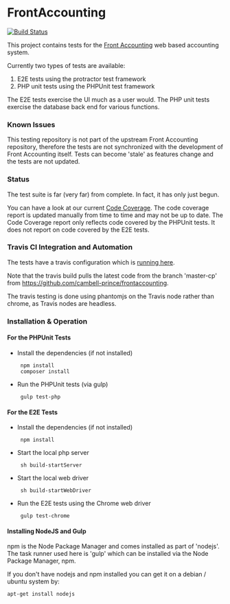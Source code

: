 # FrontAccounting

[![Build Status](https://travis-ci.org/cambell-prince/frontaccounting-wrapper.svg?branch=master)](https://travis-ci.org/cambell-prince/frontaccounting-wrapper)

This project contains tests for the [Front Accounting](http://frontaccounting.com) web based accounting system.

Currently two types of tests are available:

1. E2E tests using the protractor test framework
2. PHP unit tests using the PHPUnit test framework

The E2E tests exercise the UI much as a user would.
The PHP unit tests exercise the database back end for various functions.

### Known Issues
This testing repository is not part of the upstream Front Accounting repository, therefore the tests are not synchronized with the development of Front Accounting itself.  Tests can become 'stale' as features change and the tests are not updated.


### Status
The test suite is far (very far) from complete. In fact, it has only just begun.

You can have a look at our current [Code Coverage](https://rawgit.com/wiki/cambell-prince/frontaccounting-wrapper/code_coverage/index.html).  The code coverage report is updated manually from time to time and may not be up to date.  The Code Coverage report only reflects code covered by the PHPUnit tests.  It does not report on code covered by the E2E tests.

### Travis CI Integration and Automation

The tests have a travis configuration which is [running here](https://travis-ci.org/cambell-prince/frontaccounting-wrapper).

Note that the travis build pulls the latest code from the branch 'master-cp' from https://github.com/cambell-prince/frontaccounting.

The travis testing is done using phantomjs on the Travis node rather than chrome, as Travis nodes are headless.

### Installation & Operation

#### For the PHPUnit Tests

 * Install the dependencies (if not installed)

		npm install
		composer install

 * Run the PHPUnit tests (via gulp)

		gulp test-php
    
#### For the E2E Tests

 * Install the dependencies (if not installed)

		npm install

 * Start the local php server

		sh build-startServer

 * Start the local web driver

		sh build-startWebDriver

 * Run the E2E tests using the Chrome web driver

		gulp test-chrome

#### Installing NodeJS and Gulp

npm is the Node Package Manager and comes installed as part of 'nodejs'.  The task runner used here is 'gulp' which can be installed via the Node Package Manager, npm.

If you don't have nodejs and npm installed you can get it on a debian / ubuntu system by:

	apt-get install nodejs